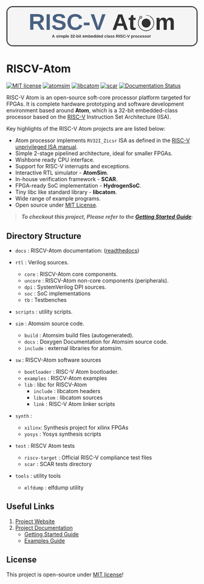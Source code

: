 ![RISCVAtom-header](docs/diagrams/rvatom-header.drawio.png)

# RISCV-Atom

[![MIT license](https://img.shields.io/badge/License-MIT-blue.svg)](https://lbesson.mit-license.org/) [![atomsim](https://github.com/saursin/riscv-atom/actions/workflows/atomsim.yml/badge.svg)](https://github.com/saursin/riscv-atom/actions/workflows/atomsim.yml) [![libcatom](https://github.com/saursin/riscv-atom/actions/workflows/libcatom.yml/badge.svg)](https://github.com/saursin/riscv-atom/actions/workflows/libcatom.yml) [![scar](https://github.com/saursin/riscv-atom/actions/workflows/scar.yml/badge.svg)](https://github.com/saursin/riscv-atom/actions/workflows/scar.yml) [![Documentation Status](https://readthedocs.org/projects/riscv-atom/badge/?version=latest)](https://riscv-atom.readthedocs.io/en/latest/?badge=latest)


RISC-V Atom is an open-source soft-core processor platform targeted for FPGAs. It is complete hardware prototyping and software development environment based around **Atom**, which is a 32-bit embedded-class processor based on the [RISC-V](https://riscv.org/) Instruction Set Architecture (ISA). 

Key highlights of the RISC-V Atom projects are are listed below:

- Atom processor implements `RV32I_Zicsr` ISA as defined in the [RISC-V unprivileged ISA manual](https://github.com/riscv/riscv-isa-manual/releases/download/Ratified-IMAFDQC/riscv-spec-20191213.pdf).
- Simple 2-stage pipelined architecture, ideal for smaller FPGAs.
- Wishbone ready CPU interface.
- Support for RISC-V interrupts and exceptions.
- Interactive RTL simulator - **AtomSim**.
- In-house verification framework - **SCAR**.
- FPGA-ready SoC implementation - **HydrogenSoC**.
- Tiny libc like standard library - **libcatom**.
- Wide range of example programs.
- Open source under [MIT License](https://en.wikipedia.org/wiki/MIT_License).  


> ***To checkout this project, Please refer to the [Getting Started Guide](https://riscv-atom.readthedocs.io/en/latest/pages/getting-started/riscv-atom.html)***:


## Directory Structure

- `docs` : RISCV-Atom documentation: ([readthedocs](https://riscv-atom.readthedocs.io/en/latest/index.html))

- `rtl` : Verilog sources.
  - `core` : RISCV-Atom core components.
  - `uncore` : RISCV-Atom non-core components (peripherals).
  - `dpi` : SystemVerilog DPI sources.
  - `soc` :  SoC implementations
  - `tb` : Testbenches

- `scripts` : utility scripts.

- `sim` : Atomsim source code.
  - `build` : Atomsim build files (autogenerated).
  - `docs` : Doxygen Documentation for Atomsim source code.
  - `include` : external libraries for atomsim.

- `sw` : RISCV-Atom software sources
  - `bootloader` :  RISC-V Atom bootloader.
  - `examples` : RISCV-Atom examples
  - `lib` : libc for RISCV-Atom
    - `include` : libcatom headers
    - `libcatom` : libcatom sources
    - `link` : RISC-V Atom linker scripts

- `synth` :
  - `xilinx`: Synthesis project for xilinx FPGAs
  - `yosys` : Yosys synthesis scripts

- `test` : RISCV Atom tests
  - `riscv-target` : Official RISC-V compliance test files
  - `scar` : SCAR tests directory

- `tools` : utility tools
  - `elfdump` : elfdump utility


## Useful Links
1. [Project Website](https://sites.google.com/view/saurabh-singh-web/projects/risc-v-atom?authuser=0)
2. [Project Documentation](https://riscv-atom.readthedocs.io/en/latest/index.html)
    - [Getting Started Guide](https://riscv-atom.readthedocs.io/en/latest/pages/getting-started/prerequisites.html)
    - [Examples Guide](https://riscv-atom.readthedocs.io/en/latest/pages/getting-started/examples.html)


<!-- 5. AtomSim Source Documentation -->

<!--
## Other related projects
1. **AtomShell**: A simple shell for RISC-V Atom based SoCs : [AtomShell Github](https://github.com/saurabhsingh99100/atomshell)
-->

## License
This project is open-source under [MIT license](https://github.com/saursin/riscv-atom/blob/main/LICENSE)!

